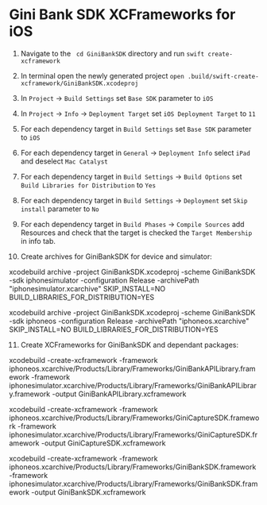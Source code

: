# Gini Bank SDK XCFrameworks for iOS

1. Navigate to the ` cd GiniBankSDK` directory and run `swift create-xcframework`

2. In terminal open the newly generated project `open .build/swift-create-xcframework/GiniBankSDK.xcodeproj`

3. In `Project` -> `Build Settings` set `Base SDK` parameter to `iOS`

4. In `Project` -> `Info` -> `Deployment Target` set `iOS Deployment Target` to `11`

5. For each dependency target in `Build Settings` set `Base SDK` parameter to `iOS`

6. For each dependency target in `General` -> `Deployment Info` select `iPad` and deselect `Mac Catalyst`

7. For each dependency target in `Build Settings` -> `Build Options` set `Build Libraries for Distribution` to `Yes`

8. For each dependency target in `Build Settings` -> `Deployment` set `Skip install` parameter to `No`

9. For each dependency target in `Build Phases` -> `Compile Sources` add Resources and check that the target is checked the `Target Membership` in info tab.

10. Create archives for GiniBankSDK for device and simulator:

xcodebuild archive -project GiniBankSDK.xcodeproj -scheme GiniBankSDK -sdk iphonesimulator -configuration Release -archivePath "iphonesimulator.xcarchive" SKIP_INSTALL=NO BUILD_LIBRARIES_FOR_DISTRIBUTION=YES

xcodebuild archive -project GiniBankSDK.xcodeproj -scheme GiniBankSDK -sdk iphoneos -configuration Release -archivePath "iphoneos.xcarchive" SKIP_INSTALL=NO BUILD_LIBRARIES_FOR_DISTRIBUTION=YES

11. Create XCFrameworks for GiniBankSDK and dependant packages:

xcodebuild -create-xcframework -framework iphoneos.xcarchive/Products/Library/Frameworks/GiniBankAPILibrary.framework -framework iphonesimulator.xcarchive/Products/Library/Frameworks/GiniBankAPILibrary.framework -output GiniBankAPILibrary.xcframework

xcodebuild -create-xcframework -framework iphoneos.xcarchive/Products/Library/Frameworks/GiniCaptureSDK.framework -framework iphonesimulator.xcarchive/Products/Library/Frameworks/GiniCaptureSDK.framework -output GiniCaptureSDK.xcframework

xcodebuild -create-xcframework -framework iphoneos.xcarchive/Products/Library/Frameworks/GiniBankSDK.framework -framework iphonesimulator.xcarchive/Products/Library/Frameworks/GiniBankSDK.framework -output GiniBankSDK.xcframework
